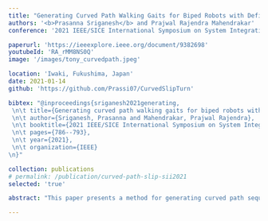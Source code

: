 ```yaml
---
title: "Generating Curved Path Walking Gaits for Biped Robots with Deficient Degrees of Freedom"
authors: '<b>Prasanna Sriganesh</b> and Prajwal Rajendra Mahendrakar'
conference: '2021 IEEE/SICE International Symposium on System Integration (SII)'

paperurl: 'https://ieeexplore.ieee.org/document/9382698'
youtubeId: 'RA_rMM8NS0Q'
image: '/images/tony_curvedpath.jpeg'

location: 'Iwaki, Fukushima, Japan'
date: 2021-01-14
github: 'https://github.com/Prassi07/CurvedSlipTurn'

bibtex: "@inproceedings{sriganesh2021generating,
 \n\t title={Generating curved path walking gaits for biped robots with deficient degrees of freedom},
 \n\t author={Sriganesh, Prasanna and Mahendrakar, Prajwal Rajendra},
 \n\t booktitle={2021 IEEE/SICE International Symposium on System Integration (SII)},
 \n\t pages={786--793},
 \n\t year={2021},
 \n\t organization={IEEE}
\n}"

collection: publications
# permalink: /publication/curved-path-slip-sii2021
selected: 'true'

abstract: "This paper presents a method for generating curved path sequences in a humanoid robot with a deficient degree of freedom (DOF).Typically robots not having the yaw DOF in their limbs cannot turn in a curved path. This paper aims at achieving that by combining the robot’s friction based slip turn mechanism with the simple straight walking gait of the 3-D linear inverted pendulum model into a smooth curved motion. The amount of turn caused by the slip model is estimated and multiple experiments are conducted to verify the prediction. We noticed that the co-efficient of friction does not affect the amount of turn for symmetric gaits. A novel mathematical model which uses the radius of the curved path to plan the gait for generating a smooth circular trajectory, has been developed. A 17-DOF robot named TONY is used to test the hypothesis. The results are successful and the robot is able to walk in a curved path."

---
```




